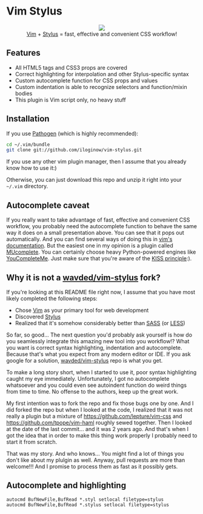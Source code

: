 # Vim Stylus

<p align="center">
   <img src="https://user-images.githubusercontent.com/23266023/35612665-a2173006-067a-11e8-9141-35b2b1bde9cc.gif"><br><a href="http://vim.org/" target="_blank">Vim</a> + <a href="http://stylus-lang.com/" target="_blank">Stylus</a> = fast, effective and convenient CSS workflow!
</p>

## Features

* All HTML5 tags and CSS3 props are covered
* Correct highlighting for interpolation and other Stylus-specific syntax
* Custom autocomplete function for CSS props and values
* Custom indentation is able to recognize selectors and function/mixin bodies
* This plugin is Vim script only, no heavy stuff

## Installation

If you use <a href="https://github.com/tpope/vim-pathogen" target="_blank">Pathogen</a> (which is highly recommended):

``` bash
cd ~/.vim/bundle
git clone git://github.com/iloginow/vim-stylus.git
```

If you use any other vim plugin manager, then I assume that you already know how to use it:)

Otherwise, you can just download this repo and unzip it right into your ```~/.vim``` directory.

## Autocomplete caveat

If you really want to take advantage of fast, effective and convenient CSS workflow, you probably need the autocomplete function to behave the same way it does on a small presentation above. You can see that it pops out automatically. And you can find several ways of doing this in <a href="http://vimdoc.sourceforge.net" target="_blank">vim's documentation</a>. But the easiest one in my opinion is a plugin called <a href="https://github.com/lifepillar/vim-mucomplete" target="_blank">MUcomplete</a>.
You can certainly choose heavy Python-powered engines like <a href="https://github.com/Valloric/YouCompleteMe" target="_blank">YouCompleteMe</a>. Just make sure that you're aware of the <a href="https://en.wikipedia.org/wiki/KISS_principle" target="_blank">KISS principle</a>:).

## Why it is not a <a href="https://github.com/wavded/vim-stylus" target="_blank">wavded/vim-stylus</a> fork?

If you're looking at this README file right now, I assume that you have most likely completed the following steps:

* Chose <a href="http://vim.org/" target="_blank">Vim</a> as your primary tool for web development
* Discovered <a href="http://stylus-lang.com/" target="_blank">Stylus</a>
* Realized that it's somehow considerably better than <a href="https://sass-lang.com/" target="_blank">SASS</a> (or <a href="http://lesscss.org/" target="_blank">LESS</a>)

So far, so good... The next question you'd probably ask yourself is how do you seamlessly integrate this amazing new tool into you workflow!? What you want is correct syntax highlighting, indentation and autocomplete. Because that's what you expect from any modern editor or IDE. If you ask google for a solution, <a href="https://github.com/wavded/vim-stylus" target="_blank">wavded/vim-stylus</a> repo is what you get.

To make a long story short, when I started to use it, poor syntax highlighting caught my eye immediately. Unfortunately, I got no autocomplete whatsoever and you could even see autoindent function do weird things from time to time. No offense to the authors, keep up the great work.

My first intention was to fork the repo and fix those bugs one by one. And I did forked the repo but when I looked at the code, I realized that it was not really a plugin but a mixture of https://github.com/lepture/vim-css and https://github.com/tpope/vim-haml roughly sewed together. Then I looked at the date of the last commit... and it was 2 years ago. And that's when I got the idea that in order to make this thing work properly I probably need to start it from scratch.

That was my story. And who knows... You might find a lot of things you don't like about my plulgin as well. Anyway, pull requests are more than welcome!!! And I promise to process them as fast as it possibly gets.

## Autocomplete and highlighting
```
autocmd BufNewFile,BufRead *.styl setlocal filetype=stylus
autocmd BufNewFile,BufRead *.stylus setlocal filetype=stylus
```

